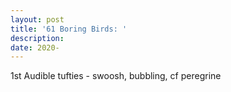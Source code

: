```yaml
---
layout: post
title: '61 Boring Birds: '
description:
date: 2020-
---
```


1st Audible tufties - swoosh, bubbling, cf peregrine
